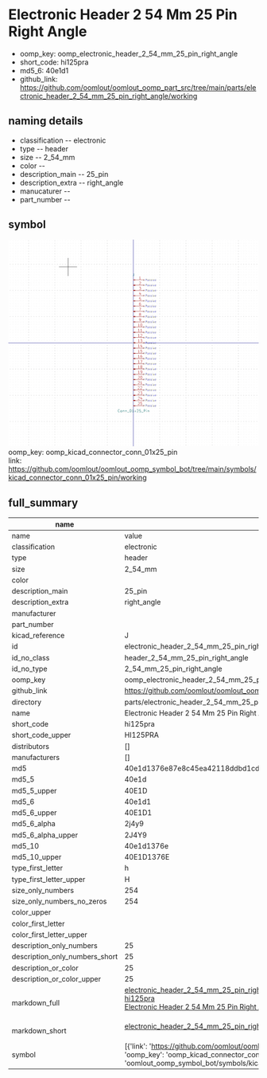 # Electronic Header 2 54 Mm 25 Pin Right Angle

  
* oomp_key: oomp_electronic_header_2_54_mm_25_pin_right_angle 
* short_code: hi125pra
* md5_6: 40e1d1  
* github_link: https://github.com/oomlout/oomlout_oomp_part_src/tree/main/parts/electronic_header_2_54_mm_25_pin_right_angle/working  
## naming details
* classification -- electronic
* type -- header
* size -- 2_54_mm
* color -- 
* description_main -- 25_pin
* description_extra -- right_angle
* manucaturer -- 
* part_number -- 



## symbol

![](symbol/0/working/working_600.png)  
oomp_key: oomp_kicad_connector_conn_01x25_pin  
link: https://github.com/oomlout/oomlout_oomp_symbol_bot/tree/main/symbols/kicad_connector_conn_01x25_pin/working  


## full_summary
| name | value | 
| --- | --- | 
| name | value | 
| classification | electronic | 
| type | header | 
| size | 2_54_mm | 
| color |  | 
| description_main | 25_pin | 
| description_extra | right_angle | 
| manufacturer |  | 
| part_number |  | 
| kicad_reference | J | 
| id | electronic_header_2_54_mm_25_pin_right_angle | 
| id_no_class | header_2_54_mm_25_pin_right_angle | 
| id_no_type | 2_54_mm_25_pin_right_angle | 
| oomp_key | oomp_electronic_header_2_54_mm_25_pin_right_angle | 
| github_link | https://github.com/oomlout/oomlout_oomp_part_src/tree/main/parts/electronic_header_2_54_mm_25_pin_right_angle/working | 
| directory | parts/electronic_header_2_54_mm_25_pin_right_angle | 
| name | Electronic Header 2 54 Mm 25 Pin Right Angle | 
| short_code | hi125pra | 
| short_code_upper | HI125PRA | 
| distributors | [] | 
| manufacturers | [] | 
| md5 | 40e1d1376e87e8c45ea42118ddbd1cd3 | 
| md5_5 | 40e1d | 
| md5_5_upper | 40E1D | 
| md5_6 | 40e1d1 | 
| md5_6_upper | 40E1D1 | 
| md5_6_alpha | 2j4y9 | 
| md5_6_alpha_upper | 2J4Y9 | 
| md5_10 | 40e1d1376e | 
| md5_10_upper | 40E1D1376E | 
| type_first_letter | h | 
| type_first_letter_upper | H | 
| size_only_numbers | 254 | 
| size_only_numbers_no_zeros | 254 | 
| color_upper |  | 
| color_first_letter |  | 
| color_first_letter_upper |  | 
| description_only_numbers | 25 | 
| description_only_numbers_short | 25 | 
| description_or_color | 25 | 
| description_or_color_upper | 25 | 
| markdown_full | [electronic_header_2_54_mm_25_pin_right_angle](https://github.com/oomlout/oomlout_oomp_part_src/tree/main/parts/electronic_header_2_54_mm_25_pin_right_angle/working)<br>[hi125pra](https://github.com/oomlout/oomlout_oomp_part_src/tree/main/parts/electronic_header_2_54_mm_25_pin_right_angle/working)<br>[Electronic Header 2 54 Mm 25 Pin Right Angle](https://github.com/oomlout/oomlout_oomp_part_src/tree/main/parts/electronic_header_2_54_mm_25_pin_right_angle/working)<br><br> | 
| markdown_short | [electronic_header_2_54_mm_25_pin_right_angle](https://github.com/oomlout/oomlout_oomp_part_src/tree/main/parts/electronic_header_2_54_mm_25_pin_right_angle/working)<br><br> | 
| symbol | [{'link': 'https://github.com/oomlout/oomlout_oomp_symbol_bot/tree/main/symbols/kicad_connector_conn_01x25_pin', 'oomp_key': 'oomp_kicad_connector_conn_01x25_pin', 'directory': 'oomlout_oomp_symbol_bot/symbols/kicad_connector_conn_01x25_pin//working/working.kicad_sym'}] | 
